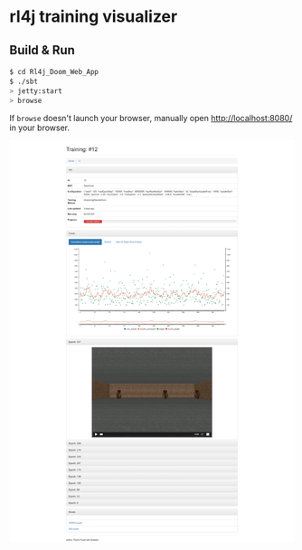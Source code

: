# rl4j training visualizer #

## Build & Run ##

```sh
$ cd Rl4j_Doom_Web_App
$ ./sbt
> jetty:start
> browse
```

If `browse` doesn't launch your browser, manually open [http://localhost:8080/](http://localhost:8080/) in your browser.

![screenshot](screenshot.png)
